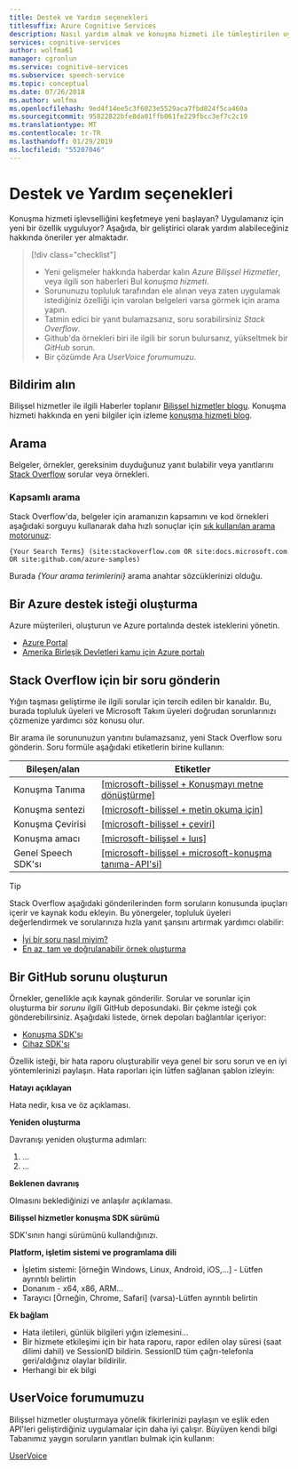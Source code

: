 ```yaml
---
title: Destek ve Yardım seçenekleri
titlesuffix: Azure Cognitive Services
description: Nasıl yardım almak ve konuşma hizmeti ile tümleştirilen uygulamalar oluşturduğunuzda, soruları ve sorunları için destek
services: cognitive-services
author: wolfma61
manager: cgronlun
ms.service: cognitive-services
ms.subservice: speech-service
ms.topic: conceptual
ms.date: 07/26/2018
ms.author: wolfma
ms.openlocfilehash: 9ed4f14ee5c3f6023e5529aca7fbd824f5ca460a
ms.sourcegitcommit: 95822822bfe8da01ffb061fe229fbcc3ef7c2c19
ms.translationtype: MT
ms.contentlocale: tr-TR
ms.lasthandoff: 01/29/2019
ms.locfileid: "55207046"
---
```

# <a name="support-and-help-options"></a>Destek ve Yardım seçenekleri

Konuşma hizmeti işlevselliğini keşfetmeye yeni başlayan? Uygulamanız için yeni bir özellik uyguluyor? Aşağıda, bir geliştirici olarak yardım alabileceğiniz hakkında öneriler yer almaktadır.

> [!div class="checklist"]
> * Yeni gelişmeler hakkında haberdar kalın *Azure Bilişsel Hizmetler*, veya ilgili son haberleri Bul *konuşma hizmeti*.
> * Sorununuzu topluluk tarafından ele alınan veya zaten uygulamak istediğiniz özelliği için varolan belgeleri varsa görmek için arama yapın.
> * Tatmin edici bir yanıt bulamazsanız, soru sorabilirsiniz *Stack Overflow*.
> * Github'da örnekleri biri ile ilgili bir sorun bulursanız, yükseltmek bir *GitHub* sorun.
> * Bir çözümde Ara *UserVoice forumumuzu*.

## <a name="stay-informed"></a>Bildirim alın

Bilişsel hizmetler ile ilgili Haberler toplanır [Bilişsel hizmetler blogu](https://azure.microsoft.com/blog/topics/cognitive-services/). Konuşma hizmeti hakkında en yeni bilgiler için izleme [konuşma hizmeti blog](https://azure.microsoft.com/blog/tag/speech-service/).

## <a name="search"></a>Arama

Belgeler, örnekler, gereksinim duyduğunuz yanıt bulabilir veya yanıtlarını [Stack Overflow](https://www.stackoverflow.com) sorular veya örnekleri.

### <a name="scoped-search"></a>Kapsamlı arama

Stack Overflow'da, belgeler için aramanızın kapsamını ve kod örnekleri aşağıdaki sorguyu kullanarak daha hızlı sonuçlar için [sık kullanılan arama motorunuz](https://bing.com):

```
{Your Search Terms} (site:stackoverflow.com OR site:docs.microsoft.com OR site:github.com/azure-samples)
```

Burada *{Your arama terimlerini}* arama anahtar sözcüklerinizi olduğu.

## <a name="create-an-azure-support-request"></a>Bir Azure destek isteği oluşturma

Azure müşterileri, oluşturun ve Azure portalında destek isteklerini yönetin.

* [Azure Portal](https://ms.portal.azure.com/#blade/Microsoft_Azure_Support/HelpAndSupportBlade/overview)
* [Amerika Birleşik Devletleri kamu için Azure portalı](https://portal.azure.us)

## <a name="post-a-question-to-stack-overflow"></a>Stack Overflow için bir soru gönderin

Yığın taşması geliştirme ile ilgili sorular için tercih edilen bir kanaldır. Bu, burada topluluk üyeleri ve Microsoft Takım üyeleri doğrudan sorunlarınızı çözmenize yardımcı söz konusu olur.

Bir arama ile sorununuzun yanıtını bulamazsanız, yeni Stack Overflow soru gönderin. Soru formüle aşağıdaki etiketlerin birine kullanın:

|Bileşen/alan  |Etiketler  |
|---------|---------|
|Konuşma Tanıma |[[microsoft-bilişsel + Konuşmayı metne dönüştürme]](http://stackoverflow.com/questions/tagged/microsoft-cognitive+speech-to-text)|
|Konuşma sentezi |[[microsoft-bilişsel + metin okuma için]](http://stackoverflow.com/questions/tagged/microsoft-cognitive+text-to-speech)|
|Konuşma Çevirisi |[[microsoft-bilişsel + çeviri]](http://stackoverflow.com/questions/tagged/microsoft-cognitive+translation)|
|Konuşma amacı |[[microsoft-bilişsel + luıs]](http://stackoverflow.com/questions/tagged/microsoft-cognitive+luis)|
|Genel Speech SDK'sı |[[microsoft-bilişsel + microsoft-konuşma tanıma-API'si]](http://stackoverflow.com/questions/tagged/microsoft-cognitive+microsoft-speech-api)|

> [!TIP]
> Stack Overflow aşağıdaki gönderilerinden form soruların konusunda ipuçları içerir ve kaynak kodu ekleyin. Bu yönergeler, topluluk üyeleri değerlendirmek ve sorularınıza hızla yanıt şansını artırmak yardımcı olabilir:  
> * [İyi bir soru nasıl miyim?](https://stackoverflow.com/help/how-to-ask)
> * [En az, tam ve doğrulanabilir örnek oluşturma](https://stackoverflow.com/help/mcve)

## <a name="create-a-github-issue"></a>Bir GitHub sorunu oluşturun

Örnekler, genellikle açık kaynak gönderilir. Sorular ve sorunlar için oluşturma bir *sorunu* ilgili GitHub deposundaki. Bir çekme isteği çok gönderebilirsiniz. Aşağıdaki listede, örnek depoları bağlantılar içeriyor:

* [Konuşma SDK'sı](https://github.com/Azure-Samples/cognitive-services-speech-sdk/issues)
* [Cihaz SDK'sı](https://github.com/Azure-Samples/Cognitive-Services-Speech-Devices-SDK/issues)

Özellik isteği, bir hata raporu oluşturabilir veya genel bir soru sorun ve en iyi yöntemlerinizi paylaşın. Hata raporları için lütfen sağlanan şablon izleyin:

**Hatayı açıklayan**

Hata nedir, kısa ve öz açıklaması.

**Yeniden oluşturma**

Davranışı yeniden oluşturma adımları:
1. ...
2. ...

**Beklenen davranış**

Olmasını beklediğinizi ve anlaşılır açıklaması.

**Bilişsel hizmetler konuşma SDK sürümü**

SDK'sının hangi sürümünü kullandığınızı.

**Platform, işletim sistemi ve programlama dili**

 - İşletim sistemi: [örneğin Windows, Linux, Android, iOS,...] - Lütfen ayrıntılı belirtin
 - Donanım - x64, x86, ARM...
 - Tarayıcı [Örneğin, Chrome, Safari] (varsa)-Lütfen ayrıntılı belirtin

**Ek bağlam**

 - Hata iletileri, günlük bilgileri yığın izlemesini...
 - Bir hizmete etkileşimi için bir hata raporu, rapor edilen olay süresi (saat dilimi dahil) ve SessionID bildirin. SessionID tüm çağrı-telefonla geri/aldığınız olaylar bildirilir.
 - Herhangi bir ek bilgi


## <a name="uservoice-forum"></a>UserVoice forumumuzu

Bilişsel hizmetler oluşturmaya yönelik fikirlerinizi paylaşın ve eşlik eden API'leri geliştirdiğiniz uygulamalar için daha iyi çalışır. Büyüyen kendi bilgi Tabanımız yaygın soruların yanıtları bulmak için kullanın:

[UserVoice](https://cognitive.uservoice.com/)
